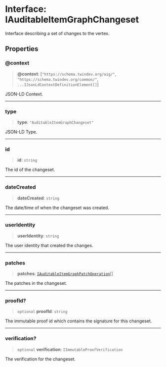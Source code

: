 # Interface: IAuditableItemGraphChangeset

Interface describing a set of changes to the vertex.

## Properties

### @context

> **@context**: \[`"https://schema.twindev.org/aig/"`, `"https://schema.twindev.org/common/"`, `...IJsonLdContextDefinitionElement[]`\]

JSON-LD Context.

***

### type

> **type**: `"AuditableItemGraphChangeset"`

JSON-LD Type.

***

### id

> **id**: `string`

The id of the changeset.

***

### dateCreated

> **dateCreated**: `string`

The date/time of when the changeset was created.

***

### userIdentity

> **userIdentity**: `string`

The user identity that created the changes.

***

### patches

> **patches**: [`IAuditableItemGraphPatchOperation`](IAuditableItemGraphPatchOperation.md)[]

The patches in the changeset.

***

### proofId?

> `optional` **proofId**: `string`

The immutable proof id which contains the signature for this changeset.

***

### verification?

> `optional` **verification**: `IImmutableProofVerification`

The verification for the changeset.
